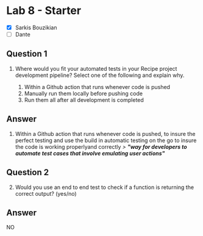 # Lab 8 - Starter
 
 - [x] Sarkis Bouzikian
 - [ ] Dante

## Question 1

1. Where would you fit your automated tests in your Recipe project development pipeline? Select one of the following and explain why.

   1. Within a Github action that runs whenever code is pushed 
   2. Manually run them locally before pushing code
   3. Run them all after all development is completed

## Answer

1. Within a Github action that runs whenever code is pushed, to insure the perfect testing and use the build in automatic testing on the go to insure the code is working properlyand correctly 
*> **"way for developers to automate test cases that involve emulating user actions"***

## Question 2

2. Would you use an end to end test to check if a function is returning the correct output? (yes/no)

## Answer

NO